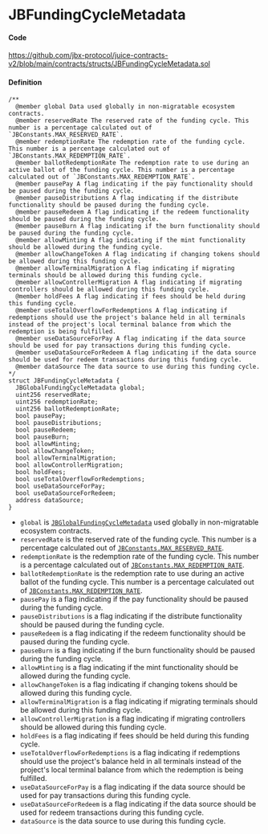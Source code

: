 # JBFundingCycleMetadata

#### Code

https://github.com/jbx-protocol/juice-contracts-v2/blob/main/contracts/structs/JBFundingCycleMetadata.sol

#### Definition

```
/** 
  @member global Data used globally in non-migratable ecosystem contracts.
  @member reservedRate The reserved rate of the funding cycle. This number is a percentage calculated out of `JBConstants.MAX_RESERVED_RATE`.
  @member redemptionRate The redemption rate of the funding cycle. This number is a percentage calculated out of `JBConstants.MAX_REDEMPTION_RATE`.
  @member ballotRedemptionRate The redemption rate to use during an active ballot of the funding cycle. This number is a percentage calculated out of `JBConstants.MAX_REDEMPTION_RATE`.
  @member pausePay A flag indicating if the pay functionality should be paused during the funding cycle.
  @member pauseDistributions A flag indicating if the distribute functionality should be paused during the funding cycle.
  @member pauseRedeem A flag indicating if the redeem functionality should be paused during the funding cycle.
  @member pauseBurn A flag indicating if the burn functionality should be paused during the funding cycle.
  @member allowMinting A flag indicating if the mint functionality should be allowed during the funding cycle.
  @member allowChangeToken A flag indicating if changing tokens should be allowed during this funding cycle.
  @member allowTerminalMigration A flag indicating if migrating terminals should be allowed during this funding cycle.
  @member allowControllerMigration A flag indicating if migrating controllers should be allowed during this funding cycle.
  @member holdFees A flag indicating if fees should be held during this funding cycle.
  @member useTotalOverflowForRedemptions A flag indicating if redemptions should use the project's balance held in all terminals instead of the project's local terminal balance from which the redemption is being fulfilled.
  @member useDataSourceForPay A flag indicating if the data source should be used for pay transactions during this funding cycle.
  @member useDataSourceForRedeem A flag indicating if the data source should be used for redeem transactions during this funding cycle.
  @member dataSource The data source to use during this funding cycle.
*/
struct JBFundingCycleMetadata {
  JBGlobalFundingCycleMetadata global;
  uint256 reservedRate;
  uint256 redemptionRate;
  uint256 ballotRedemptionRate;
  bool pausePay;
  bool pauseDistributions;
  bool pauseRedeem;
  bool pauseBurn;
  bool allowMinting;
  bool allowChangeToken;
  bool allowTerminalMigration;
  bool allowControllerMigration;
  bool holdFees;
  bool useTotalOverflowForRedemptions;
  bool useDataSourceForPay;
  bool useDataSourceForRedeem;
  address dataSource;
}
```

* `global` is [`JBGlobalFundingCycleMetadata`](/dev/deprecated/v2/data-structures/jbglobalfundingcyclemetadata.md) used globally in non-migratable ecosystem contracts.
* `reservedRate` is the reserved rate of the funding cycle. This number is a percentage calculated out of [`JBConstants.MAX_RESERVED_RATE`](/dev/deprecated/v2/libraries/jbconstants.md).
* `redemptionRate` is the redemption rate of the funding cycle. This number is a percentage calculated out of [`JBConstants.MAX_REDEMPTION_RATE`](/dev/deprecated/v2/libraries/jbconstants.md).
* `ballotRedemptionRate` is the redemption rate to use during an active ballot of the funding cycle. This number is a percentage calculated out of [`JBConstants.MAX_REDEMPTION_RATE`](/dev/deprecated/v2/libraries/jbconstants.md).
* `pausePay` is a flag indicating if the pay functionality should be paused during the funding cycle.
* `pauseDistributions` is a flag indicating if the distribute functionality should be paused during the funding cycle.
* `pauseRedeem` is a flag indicating if the redeem functionality should be paused during the funding cycle.
* `pauseBurn` is a flag indicating if the burn functionality should be paused during the funding cycle.
* `allowMinting` is a flag indicating if the mint functionality should be allowed during the funding cycle.
* `allowChangeToken` is a flag indicating if changing tokens should be allowed during this funding cycle.
* `allowTerminalMigration` is a flag indicating if migrating terminals should be allowed during this funding cycle.
* `allowControllerMigration` is a flag indicating if migrating controllers should be allowed during this funding cycle.
* `holdFees` is a flag indicating if fees should be held during this funding cycle.
* `useTotalOverflowForRedemptions` is a flag indicating if redemptions should use the project's balance held in all terminals instead of the project's local terminal balance from which the redemption is being fulfilled.
* `useDataSourceForPay` is a flag indicating if the data source should be used for pay transactions during this funding cycle.
* `useDataSourceForRedeem` is a flag indicating if the data source should be used for redeem transactions during this funding cycle.
* `dataSource` is the data source to use during this funding cycle.